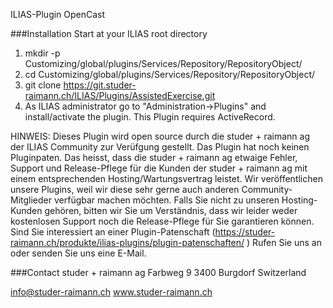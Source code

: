 ILIAS-Plugin OpenCast

###Installation
Start at your ILIAS root directory

1. mkdir -p Customizing/global/plugins/Services/Repository/RepositoryObject/ 
2. cd  Customizing/global/plugins/Services/Repository/RepositoryObject/
3. git clone https://git.studer-raimann.ch/ILIAS/Plugins/AssistedExercise.git  
4. As ILIAS administrator go to "Administration->Plugins" and install/activate the plugin.
This Plugin requires ActiveRecord.



HINWEIS: Dieses Plugin wird open source durch die studer + raimann ag der ILIAS Community zur Verüfgung gestellt. Das Plugin hat noch keinen Pluginpaten. Das heisst, dass die studer + raimann ag etwaige Fehler, Support und Release-Pflege für die Kunden der studer + raimann ag mit einem entsprechenden Hosting/Wartungsvertrag leistet. Wir veröffentlichen unsere Plugins, weil wir diese sehr gerne auch anderen Community-Mitglieder verfügbar machen möchten. Falls Sie nicht zu unseren Hosting-Kunden gehören, bitten wir Sie um Verständnis, dass wir leider weder kostenlosen Support noch die Release-Pflege für Sie garantieren können.
Sind Sie interessiert an einer Plugin-Patenschaft (https://studer-raimann.ch/produkte/ilias-plugins/plugin-patenschaften/ ) Rufen Sie uns an oder senden Sie uns eine E-Mail.



###Contact
studer + raimann ag
Farbweg 9
3400 Burgdorf
Switzerland 

info@studer-raimann.ch
www.studer-raimann.ch